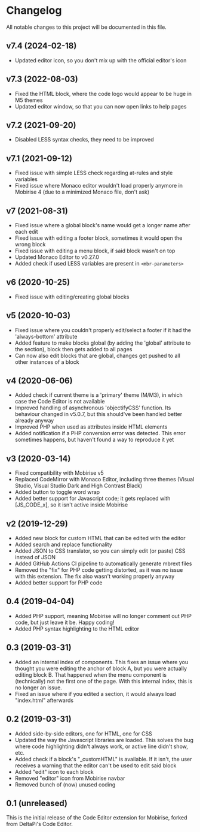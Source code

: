 # Changelog

All notable changes to this project will be documented in this file.

## v7.4 (2024-02-18)

- Updated editor icon, so you don't mix up with the official editor's icon

## v7.3 (2022-08-03)

- Fixed the HTML block, where the code logo would appear to be huge in M5 themes
- Updated editor window, so that you can now open links to help pages

## v7.2 (2021-09-20)

- Disabled LESS syntax checks, they need to be improved

## v7.1 (2021-09-12)

- Fixed issue with simple LESS check regarding at-rules and style variables
- Fixed issue where Monaco editor wouldn't load properly anymore in Mobirise 4 (due to a minimized Monaco file, don't ask)

## v7 (2021-08-31)

- Fixed issue where a global block's name would get a longer name after each edit
- Fixed issue with editing a footer block, sometimes it would open the wrong block
- Fixed issue with editing a menu block, if said block wasn't on top
- Updated Monaco Editor to v0.27.0
- Added check if used LESS variables are present in `<mbr-parameters>`

## v6 (2020-10-25)

- Fixed issue with editing/creating global blocks

## v5 (2020-10-03)

- Fixed issue where you couldn't properly edit/select a footer if it had the 'always-bottom' attribute
- Added feature to make blocks global (by adding the 'global' attribute to the section), block then gets added to all pages
- Can now also edit blocks that are global, changes get pushed to all other instances of a block

## v4 (2020-06-06)

- Added check if current theme is a 'primary' theme (M/M3), in which case the Code Editor is not available
- Improved handling of asynchronous 'objectifyCSS' function. Its behaviour changed in v5.0.7, but this should've been handled better already anyway
- Improved PHP when used as attributes inside HTML elements
- Added notification if a PHP conversion error was detected. This error sometimes happens, but haven't found a way to reproduce it yet

## v3 (2020-03-14)

- Fixed compatibility with Mobirise v5
- Replaced CodeMirror with Monaco Editor, including three themes (Visual Studio, Visual Studio Dark and High Contrast Black)
- Added button to toggle word wrap
- Added better support for Javascript code; it gets replaced with [JS_CODE_x], so it isn't active inside Mobirise

## v2 (2019-12-29)

- Added new block for custom HTML that can be edited with the editor
- Added search and replace functionality
- Added JSON to CSS translator, so you can simply edit (or paste) CSS instead of JSON
- Added GitHub Actions CI pipeline to automatically generate mbrext files
- Removed the "fix" for PHP code getting distorted, as it was no issue with this extension. The fix also wasn't working properly anyway
- Added better support for PHP code

## 0.4 (2019-04-04)

- Added PHP support, meaning Mobirise will no longer comment out PHP code, but just leave it be. Happy coding!
- Added PHP syntax highlighting to the HTML editor

## 0.3 (2019-03-31)

- Added an internal index of components. This fixes an issue where you thought you were editing the anchor of block A, but you were actually editing block B. That happened when the menu component is (technically) not the first one of the page. With this internal index, this is no longer an issue.
- Fixed an issue where if you edited a section, it would always load "index.html" afterwards

## 0.2 (2019-03-31)

- Added side-by-side editors, one for HTML, one for CSS
- Updated the way the Javascript libraries are loaded. This solves the bug where code highlighting didn't always work, or active line didn't show, etc.
- Added check if a block's "_customHTML" is available. If it isn't, the user receives a warning that the editor can't be used to edit said block
- Added "edit" icon to each block
- Removed "editor" icon from Mobirise navbar
- Removed bunch of (now) unused coding

## 0.1 (unreleased)

This is the initial release of the Code Editor extension for Mobirise, forked from DeltaPi's Code Editor.
